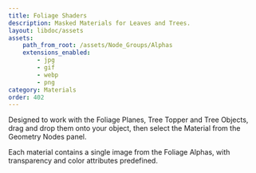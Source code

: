 ```yaml
---
title: Foliage Shaders
description: Masked Materials for Leaves and Trees.
layout: libdoc/assets
assets:
    path_from_root: /assets/Node_Groups/Alphas
    extensions_enabled:
        - jpg
        - gif
        - webp
        - png
category: Materials
order: 402
---
```

Designed to work with the Foliage Planes, Tree Topper and Tree Objects, drag and drop them onto your object, then select the Material from the Geometry Nodes panel.

Each material contains a single image from the Foliage Alphas, with transparency and color attributes predefined.
